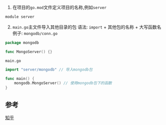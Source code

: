 1. 在项目的`go.mod`文件定义项目的名称,例如`server`
```go
module server
```
2. `main.go`主文件导入其他目录的包
语法: `import` + 其他包的名称 + 大写函数名
例子:
`mongodb/conn.go`
```go
package mongodb

func MongoServer() {}
```

`main.go`
```go
import "server/mongodb" // 导入mongodb包

func main() {
	mongodb.MongoServer() // 使用mongodb包下的函数
}
```

## 参考
[知乎](https://zhuanlan.zhihu.com/p/109828249)